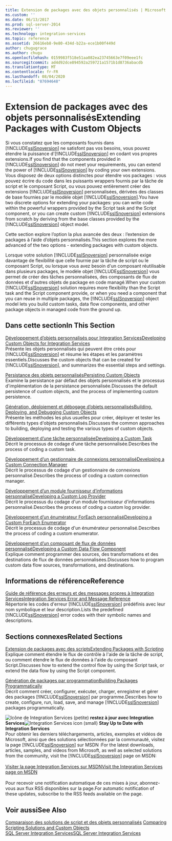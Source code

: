 ```yaml
---
title: Extension de packages avec des objets personnalisés | Microsoft Docs
ms.custom: ''
ms.date: 06/13/2017
ms.prod: sql-server-2014
ms.reviewer: ''
ms.technology: integration-services
ms.topic: reference
ms.assetid: 26616eb8-9e80-434d-b22a-ece1b00f449d
author: chugugrace
ms.author: chugu
ms.openlocfilehash: 0159983f518e51aa082ea23745663e7f09eee1fc
ms.sourcegitcommit: ad4d92dce894592a259721a1571b1d8736abacdb
ms.translationtype: MT
ms.contentlocale: fr-FR
ms.lasthandoff: 08/04/2020
ms.locfileid: "87694648"
---
```

# <a name="extending-packages-with-custom-objects"></a><span data-ttu-id="2d9e6-102">Extension de packages avec des objets personnalisés</span><span class="sxs-lookup"><span data-stu-id="2d9e6-102">Extending Packages with Custom Objects</span></span>
  <span data-ttu-id="2d9e6-103">Si vous constatez que les composants fournis dans [!INCLUDE[ssISnoversion](../../includes/ssisnoversion-md.md)] ne satisfont pas vos besoins, vous pouvez étendre la puissance d'[!INCLUDE[ssISnoversion](../../includes/ssisnoversion-md.md)] en codant vos propres extensions.</span><span class="sxs-lookup"><span data-stu-id="2d9e6-103">If you find that the components provided in [!INCLUDE[ssISnoversion](../../includes/ssisnoversion-md.md)] do not meet your requirements, you can extend the power of [!INCLUDE[ssISnoversion](../../includes/ssisnoversion-md.md)] by coding your own extensions.</span></span> <span data-ttu-id="2d9e6-104">Vous disposez de deux options distinctes pour étendre vos packages : vous pouvez écrire du code dans les puissants wrappers fournis par la tâche de script et le composant Script, ou vous pouvez entièrement créer des extensions [!INCLUDE[ssISnoversion](../../includes/ssisnoversion-md.md)] personnalisées, dérivées des classes de base fournies par le modèle objet [!INCLUDE[ssISnoversion](../../includes/ssisnoversion-md.md)].</span><span class="sxs-lookup"><span data-stu-id="2d9e6-104">You have two discrete options for extending your packages: you can write code within the powerful wrappers provided by the Script task and the Script component, or you can create custom [!INCLUDE[ssISnoversion](../../includes/ssisnoversion-md.md)] extensions from scratch by deriving from the base classes provided by the [!INCLUDE[ssISnoversion](../../includes/ssisnoversion-md.md)] object model.</span></span>  
  
 <span data-ttu-id="2d9e6-105">Cette section explore l’option la plus avancée des deux : l’extension de packages à l’aide d’objets personnalisés.</span><span class="sxs-lookup"><span data-stu-id="2d9e6-105">This section explores the more advanced of the two options - extending packages with custom objects.</span></span>  
  
 <span data-ttu-id="2d9e6-106">Lorsque votre solution [!INCLUDE[ssISnoversion](../../includes/ssisnoversion-md.md)] personnalisée exige davantage de flexibilité que celle fournie par la tâche de script ou le composant Script, ou lorsque vous avez besoin d'un composant réutilisable dans plusieurs packages, le modèle objet [!INCLUDE[ssISnoversion](../../includes/ssisnoversion-md.md)] vous permet de créer des tâches personnalisées, des composants de flux de données et d'autres objets de package en code managé.</span><span class="sxs-lookup"><span data-stu-id="2d9e6-106">When your custom [!INCLUDE[ssISnoversion](../../includes/ssisnoversion-md.md)] solution requires more flexibility than the Script task and the Script component provide, or when you need a component that you can reuse in multiple packages, the [!INCLUDE[ssISnoversion](../../includes/ssisnoversion-md.md)] object model lets you build custom tasks, data flow components, and other package objects in managed code from the ground up.</span></span>  
  
## <a name="in-this-section"></a><span data-ttu-id="2d9e6-107">Dans cette section</span><span class="sxs-lookup"><span data-stu-id="2d9e6-107">In This Section</span></span>  
 [<span data-ttu-id="2d9e6-108">Développement d’objets personnalisés pour Integration Services</span><span class="sxs-lookup"><span data-stu-id="2d9e6-108">Developing Custom Objects for Integration Services</span></span>](developing-custom-objects-for-integration-services.md)  
 <span data-ttu-id="2d9e6-109">Présente les objets personnalisés qui peuvent être créés pour [!INCLUDE[ssISnoversion](../../includes/ssisnoversion-md.md)] et résume les étapes et les paramètres essentiels.</span><span class="sxs-lookup"><span data-stu-id="2d9e6-109">Discusses the custom objects that can be created for [!INCLUDE[ssISnoversion](../../includes/ssisnoversion-md.md)], and summarizes the essential steps and settings.</span></span>  
  
 [<span data-ttu-id="2d9e6-110">Persistance des objets personnalisés</span><span class="sxs-lookup"><span data-stu-id="2d9e6-110">Persisting Custom Objects</span></span>](persisting-custom-objects.md)  
 <span data-ttu-id="2d9e6-111">Examine la persistance par défaut des objets personnalisés et le processus d'implémentation de la persistance personnalisée.</span><span class="sxs-lookup"><span data-stu-id="2d9e6-111">Discusses the default persistence of custom objects, and the process of implementing custom persistence.</span></span>  
  
 [<span data-ttu-id="2d9e6-112">Génération, déploiement et débogage d’objets personnalisés</span><span class="sxs-lookup"><span data-stu-id="2d9e6-112">Building, Deploying, and Debugging Custom Objects</span></span>](building-deploying-and-debugging-custom-objects.md)  
 <span data-ttu-id="2d9e6-113">Présente les méthodes les plus usuelles pour créer, déployer et tester les différents types d'objets personnalisés.</span><span class="sxs-lookup"><span data-stu-id="2d9e6-113">Discusses the common approaches to building, deploying and testing the various types of custom objects.</span></span>  
  
 [<span data-ttu-id="2d9e6-114">Développement d’une tâche personnalisée</span><span class="sxs-lookup"><span data-stu-id="2d9e6-114">Developing a Custom Task</span></span>](task/developing-a-custom-task.md)  
 <span data-ttu-id="2d9e6-115">Décrit le processus de codage d'une tâche personnalisée.</span><span class="sxs-lookup"><span data-stu-id="2d9e6-115">Describes the process of coding a custom task.</span></span>  
  
 [<span data-ttu-id="2d9e6-116">Développement d’un gestionnaire de connexions personnalisé</span><span class="sxs-lookup"><span data-stu-id="2d9e6-116">Developing a Custom Connection Manager</span></span>](connection-manager/developing-a-custom-connection-manager.md)  
 <span data-ttu-id="2d9e6-117">Décrit le processus de codage d'un gestionnaire de connexions personnalisé.</span><span class="sxs-lookup"><span data-stu-id="2d9e6-117">Describes the process of coding a custom connection manager.</span></span>  
  
 [<span data-ttu-id="2d9e6-118">Développement d’un module fournisseur d’informations personnalisé</span><span class="sxs-lookup"><span data-stu-id="2d9e6-118">Developing a Custom Log Provider</span></span>](log-provider/developing-a-custom-log-provider.md)  
 <span data-ttu-id="2d9e6-119">Décrit le processus du codage d'un module fournisseur d'informations personnalisé.</span><span class="sxs-lookup"><span data-stu-id="2d9e6-119">Describes the process of coding a custom log provider.</span></span>  
  
 [<span data-ttu-id="2d9e6-120">Développement d’un énumérateur ForEach personnalisé</span><span class="sxs-lookup"><span data-stu-id="2d9e6-120">Developing a Custom ForEach Enumerator</span></span>](foreach-enumerator/developing-a-custom-foreach-enumerator.md)  
 <span data-ttu-id="2d9e6-121">Décrit le processus de codage d'un énumérateur personnalisé.</span><span class="sxs-lookup"><span data-stu-id="2d9e6-121">Describes the process of coding a custom enumerator.</span></span>  
  
 [<span data-ttu-id="2d9e6-122">Développement d’un composant de flux de données personnalisé</span><span class="sxs-lookup"><span data-stu-id="2d9e6-122">Developing a Custom Data Flow Component</span></span>](data-flow/developing-a-custom-data-flow-component.md)  
 <span data-ttu-id="2d9e6-123">Explique comment programmer des sources, des transformations et des destinations de flux de données personnalisées.</span><span class="sxs-lookup"><span data-stu-id="2d9e6-123">Discusses how to program custom data flow sources, transformations, and destinations.</span></span>  
  
## <a name="reference"></a><span data-ttu-id="2d9e6-124">Informations de référence</span><span class="sxs-lookup"><span data-stu-id="2d9e6-124">Reference</span></span>  
 [<span data-ttu-id="2d9e6-125">Guide de référence des erreurs et des messages propres à Integration Services</span><span class="sxs-lookup"><span data-stu-id="2d9e6-125">Integration Services Error and Message Reference</span></span>](../integration-services-error-and-message-reference.md)  
 <span data-ttu-id="2d9e6-126">Répertorie les codes d'erreur [!INCLUDE[ssISnoversion](../../includes/ssisnoversion-md.md)] prédéfinis avec leur nom symbolique et leur description.</span><span class="sxs-lookup"><span data-stu-id="2d9e6-126">Lists the predefined [!INCLUDE[ssISnoversion](../../includes/ssisnoversion-md.md)] error codes with their symbolic names and descriptions.</span></span>  
  
## <a name="related-sections"></a><span data-ttu-id="2d9e6-127">Sections connexes</span><span class="sxs-lookup"><span data-stu-id="2d9e6-127">Related Sections</span></span>  
 [<span data-ttu-id="2d9e6-128">Extension de packages avec des scripts</span><span class="sxs-lookup"><span data-stu-id="2d9e6-128">Extending Packages with Scripting</span></span>](../extending-packages-scripting/extending-packages-with-scripting.md)  
 <span data-ttu-id="2d9e6-129">Explique comment étendre le flux de contrôle à l'aide de la tâche de script, ou comment étendre le flux de données à l'aide du composant Script.</span><span class="sxs-lookup"><span data-stu-id="2d9e6-129">Discusses how to extend the control flow by using the Script task, or extend the data flow by using the Script component.</span></span>  
  
 [<span data-ttu-id="2d9e6-130">Génération de packages par programmation</span><span class="sxs-lookup"><span data-stu-id="2d9e6-130">Building Packages Programmatically</span></span>](../building-packages-programmatically/building-packages-programmatically.md)  
 <span data-ttu-id="2d9e6-131">Décrit comment créer, configurer, exécuter, charger, enregistrer et gérer des packages [!INCLUDE[ssISnoversion](../../includes/ssisnoversion-md.md)] par programme.</span><span class="sxs-lookup"><span data-stu-id="2d9e6-131">Describes how to create, configure, run, load, save, and manage [!INCLUDE[ssISnoversion](../../includes/ssisnoversion-md.md)] packages programmatically.</span></span>  
  
<span data-ttu-id="2d9e6-132">![Icône de Integration Services (petite)](../media/dts-16.gif "Icône Integration Services (petite)")  **restez à jour avec Integration Services**</span><span class="sxs-lookup"><span data-stu-id="2d9e6-132">![Integration Services icon (small)](../media/dts-16.gif "Integration Services icon (small)")  **Stay Up to Date with Integration Services**</span></span><br /> <span data-ttu-id="2d9e6-133">Pour obtenir les derniers téléchargements, articles, exemples et vidéos de Microsoft, ainsi que des solutions sélectionnées par la communauté, visitez la page [!INCLUDE[ssISnoversion](../../includes/ssisnoversion-md.md)] sur MSDN :</span><span class="sxs-lookup"><span data-stu-id="2d9e6-133">For the latest downloads, articles, samples, and videos from Microsoft, as well as selected solutions from the community, visit the [!INCLUDE[ssISnoversion](../../includes/ssisnoversion-md.md)] page on MSDN:</span></span><br /><br /> [<span data-ttu-id="2d9e6-134">Visiter la page Integration Services sur MSDN</span><span class="sxs-lookup"><span data-stu-id="2d9e6-134">Visit the Integration Services page on MSDN</span></span>](https://go.microsoft.com/fwlink/?LinkId=136655)<br /><br /> <span data-ttu-id="2d9e6-135">Pour recevoir une notification automatique de ces mises à jour, abonnez-vous aux flux RSS disponibles sur la page.</span><span class="sxs-lookup"><span data-stu-id="2d9e6-135">For automatic notification of these updates, subscribe to the RSS feeds available on the page.</span></span>  
  
## <a name="see-also"></a><span data-ttu-id="2d9e6-136">Voir aussi</span><span class="sxs-lookup"><span data-stu-id="2d9e6-136">See Also</span></span>  
 <span data-ttu-id="2d9e6-137">[Comparaison des solutions de script et des objets personnalisés](../extending-packages-scripting/comparing-scripting-solutions-and-custom-objects.md) </span><span class="sxs-lookup"><span data-stu-id="2d9e6-137">[Comparing Scripting Solutions and Custom Objects](../extending-packages-scripting/comparing-scripting-solutions-and-custom-objects.md) </span></span>  
 [<span data-ttu-id="2d9e6-138">SQL Server Integration Services</span><span class="sxs-lookup"><span data-stu-id="2d9e6-138">SQL Server Integration Services</span></span>](../sql-server-integration-services.md)  
  
  
